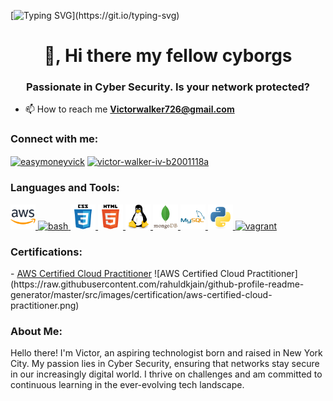 [![Typing SVG](https://readme-typing-svg.herokuapp.com?font=Fira+Code&pause=1000&color=67F72B&background=FFFFFF00&width=435&lines=Hi+there%2C+my+name+is+victor+;Welcome+to+my+Github+fellow+cyborgs;I'm+an+aspiring+technoligist+born+;and+raised+in+New+York+City+;Hope+you+enjoy.)](https://git.io/typing-svg)

<h1 align="center">👋, Hi there my fellow cyborgs</h1>
<h3 align="center">Passionate in Cyber Security. Is your network protected?</h3>

- 📫 How to reach me **Victorwalker726@gmail.com**

<h3 align="left">Connect with me:</h3>
<p align="left">
  <a href="https://twitter.com/easymoneyvick" target="blank"><img align="center" src="https://raw.githubusercontent.com/rahuldkjain/github-profile-readme-generator/master/src/images/icons/Social/twitter.svg" alt="easymoneyvick" height="30" width="40" /></a>
  <a href="https://www.linkedin.com/in/victor-walker-iv-b2001118a" target="blank"><img align="center" src="https://raw.githubusercontent.com/rahuldkjain/github-profile-readme-generator/master/src/images/icons/Social/linked-in-alt.svg" alt="victor-walker-iv-b2001118a" height="30" width="40" /></a>
</p>
<h3 align="left">Languages and Tools:</h3>
<p align="left"> <a href="https://aws.amazon.com" target="_blank" rel="noreferrer"> <img src="https://raw.githubusercontent.com/devicons/devicon/master/icons/amazonwebservices/amazonwebservices-original-wordmark.svg" alt="aws" width="40" height="40"/> </a> <a href="https://www.gnu.org/software/bash/" target="_blank" rel="noreferrer"> <img src="https://www.vectorlogo.zone/logos/gnu_bash/gnu_bash-icon.svg" alt="bash" width="40" height="40"/> </a> <a href="https://www.w3schools.com/css/" target="_blank" rel="noreferrer"> <img src="https://raw.githubusercontent.com/devicons/devicon/master/icons/css3/css3-original-wordmark.svg" alt="css3" width="40" height="40"/> </a> <a href="https://www.w3.org/html/" target="_blank" rel="noreferrer"> <img src="https://raw.githubusercontent.com/devicons/devicon/master/icons/html5/html5-original-wordmark.svg" alt="html5" width="40" height="40"/> </a> <a href="https://www.linux.org/" target="_blank" rel="noreferrer"> <img src="https://raw.githubusercontent.com/devicons/devicon/master/icons/linux/linux-original.svg" alt="linux" width="40" height="40"/> </a> <a href="https://www.mongodb.com/" target="_blank" rel="noreferrer"> <img src="https://raw.githubusercontent.com/devicons/devicon/master/icons/mongodb/mongodb-original-wordmark.svg" alt="mongodb" width="40" height="40"/> </a> <a href="https://www.mysql.com/" target="_blank" rel="noreferrer"> <img src="https://raw.githubusercontent.com/devicons/devicon/master/icons/mysql/mysql-original-wordmark.svg" alt="mysql" width="40" height="40"/> </a> <a href="https://www.python.org" target="_blank" rel="noreferrer"> <img src="https://raw.githubusercontent.com/devicons/devicon/master/icons/python/python-original.svg" alt="python" width="40" height="40"/> </a> <a href="https://www.vagrantup.com/" target="_blank" rel="noreferrer"> <img src="https://www.vectorlogo.zone/logos/vagrantup/vagrantup-icon.svg" alt="vagrant" width="40" height="40"/> </a> </p>

<h3 align="left">Certifications:</h3>
<p align="left">
  - <a href="https://www.credly.com/badges/57d4a9ad-19aa-4088-bb6b-16b5e0984124" target="_blank">AWS Certified Cloud Practitioner</a> ![AWS Certified Cloud Practitioner](https://raw.githubusercontent.com/rahuldkjain/github-profile-readme-generator/master/src/images/certification/aws-certified-cloud-practitioner.png)
</p>
</p>

<h3 align="left">About Me:</h3>
<p align="left">
  Hello there! I'm Victor, an aspiring technologist born and raised in New York City. My passion lies in Cyber Security, ensuring that networks stay secure in our increasingly digital world. I thrive on challenges and am committed to continuous learning in the ever-evolving tech landscape.
</p>
